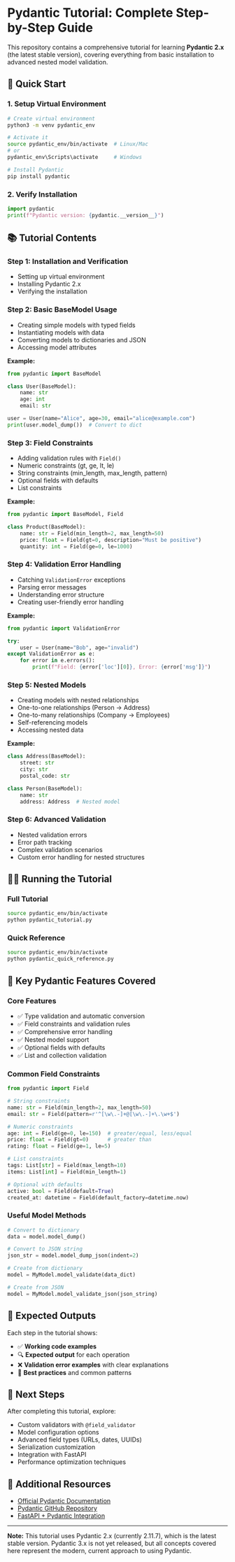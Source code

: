 # Pydantic Tutorial: Complete Step-by-Step Guide

This repository contains a comprehensive tutorial for learning **Pydantic 2.x** (the latest stable version), covering everything from basic installation to advanced nested model validation.

## 🚀 Quick Start

### 1. Setup Virtual Environment
```bash
# Create virtual environment
python3 -m venv pydantic_env

# Activate it
source pydantic_env/bin/activate  # Linux/Mac
# or
pydantic_env\Scripts\activate     # Windows

# Install Pydantic
pip install pydantic
```

### 2. Verify Installation
```python
import pydantic
print(f"Pydantic version: {pydantic.__version__}")
```

## 📚 Tutorial Contents

### Step 1: Installation and Verification
- Setting up virtual environment
- Installing Pydantic 2.x
- Verifying the installation

### Step 2: Basic BaseModel Usage
- Creating simple models with typed fields
- Instantiating models with data
- Converting models to dictionaries and JSON
- Accessing model attributes

**Example:**
```python
from pydantic import BaseModel

class User(BaseModel):
    name: str
    age: int
    email: str

user = User(name="Alice", age=30, email="alice@example.com")
print(user.model_dump())  # Convert to dict
```

### Step 3: Field Constraints
- Adding validation rules with `Field()`
- Numeric constraints (gt, ge, lt, le)
- String constraints (min_length, max_length, pattern)
- Optional fields with defaults
- List constraints

**Example:**
```python
from pydantic import BaseModel, Field

class Product(BaseModel):
    name: str = Field(min_length=2, max_length=50)
    price: float = Field(gt=0, description="Must be positive")
    quantity: int = Field(ge=0, le=1000)
```

### Step 4: Validation Error Handling
- Catching `ValidationError` exceptions
- Parsing error messages
- Understanding error structure
- Creating user-friendly error handling

**Example:**
```python
from pydantic import ValidationError

try:
    user = User(name="Bob", age="invalid")
except ValidationError as e:
    for error in e.errors():
        print(f"Field: {error['loc'][0]}, Error: {error['msg']}")
```

### Step 5: Nested Models
- Creating models with nested relationships
- One-to-one relationships (Person -> Address)
- One-to-many relationships (Company -> Employees)
- Self-referencing models
- Accessing nested data

**Example:**
```python
class Address(BaseModel):
    street: str
    city: str
    postal_code: str

class Person(BaseModel):
    name: str
    address: Address  # Nested model
```

### Step 6: Advanced Validation
- Nested validation errors
- Error path tracking
- Complex validation scenarios
- Custom error handling for nested structures

## 🏃‍♂️ Running the Tutorial

### Full Tutorial
```bash
source pydantic_env/bin/activate
python pydantic_tutorial.py
```

### Quick Reference
```bash
source pydantic_env/bin/activate
python pydantic_quick_reference.py
```

## 🔑 Key Pydantic Features Covered

### Core Features
- ✅ Type validation and automatic conversion
- ✅ Field constraints and validation rules
- ✅ Comprehensive error handling
- ✅ Nested model support
- ✅ Optional fields with defaults
- ✅ List and collection validation

### Common Field Constraints
```python
from pydantic import Field

# String constraints
name: str = Field(min_length=2, max_length=50)
email: str = Field(pattern=r'^[\w\.-]+@[\w\.-]+\.\w+$')

# Numeric constraints  
age: int = Field(ge=0, le=150)  # greater/equal, less/equal
price: float = Field(gt=0)      # greater than
rating: float = Field(ge=1, le=5)

# List constraints
tags: List[str] = Field(max_length=10)
items: List[int] = Field(min_length=1)

# Optional with defaults
active: bool = Field(default=True)
created_at: datetime = Field(default_factory=datetime.now)
```

### Useful Model Methods
```python
# Convert to dictionary
data = model.model_dump()

# Convert to JSON string
json_str = model.model_dump_json(indent=2)

# Create from dictionary
model = MyModel.model_validate(data_dict)

# Create from JSON
model = MyModel.model_validate_json(json_string)
```

## 🎯 Expected Outputs

Each step in the tutorial shows:
- ✅ **Working code examples**
- 🔍 **Expected output** for each operation
- ❌ **Validation error examples** with clear explanations
- 📝 **Best practices** and common patterns

## 🚀 Next Steps

After completing this tutorial, explore:
- Custom validators with `@field_validator`
- Model configuration options
- Advanced field types (URLs, dates, UUIDs)
- Serialization customization
- Integration with FastAPI
- Performance optimization techniques

## 📖 Additional Resources

- [Official Pydantic Documentation](https://docs.pydantic.dev/)
- [Pydantic GitHub Repository](https://github.com/pydantic/pydantic)
- [FastAPI + Pydantic Integration](https://fastapi.tiangolo.com/)

---

**Note:** This tutorial uses Pydantic 2.x (currently 2.11.7), which is the latest stable version. Pydantic 3.x is not yet released, but all concepts covered here represent the modern, current approach to using Pydantic.
